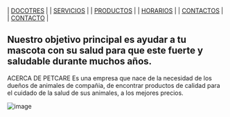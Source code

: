 | [DOCOTRES](./doctores.md) | | [SERVICIOS](./servicios.md) | | [PRODUCTOS](./productos.md) | | [HORARIOS](./horarios.md) | | [CONTACTOS](./agendar_cita.md) | | [CONTACTO](./contacto.md) |
## Nuestro objetivo principal es ayudar a tu mascota con su salud para que este fuerte y saludable durante muchos años.
ACERCA DE PETCARE
Es una empresa que nace de la necesidad de los dueños de animales de compañia, de encontrar productos de calidad para el cuidado de la salud de sus animales, a los mejores precios.

![image](https://user-images.githubusercontent.com/100169074/165847629-c27b073f-dc78-4b79-9c41-0b91492f37f3.png)
